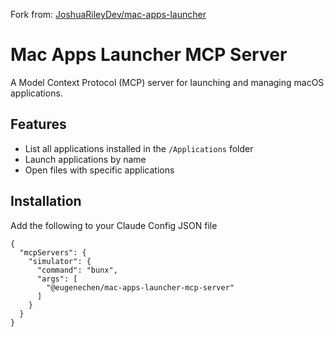 Fork from: [JoshuaRileyDev/mac-apps-launcher](https://github.com/JoshuaRileyDev/mac-apps-launcher)

# Mac Apps Launcher MCP Server

A Model Context Protocol (MCP) server for launching and managing macOS applications.

## Features

- List all applications installed in the `/Applications` folder
- Launch applications by name
- Open files with specific applications

## Installation

Add the following to your Claude Config JSON file

```
{
  "mcpServers": {
    "simulator": {
      "command": "bunx",
      "args": [
        "@eugenechen/mac-apps-launcher-mcp-server"
      ]
    }
  }
}
```

